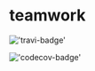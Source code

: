 # teamwork

!['travi-badge'](https://img.shields.io/travis/com/yegow/teamwork/develop?logo=travis&style=for-the-badge)

!['codecov-badge'](https://img.shields.io/codecov/c/github/yegow/teamwork/develop?logo=codecov&style=for-the-badge)
